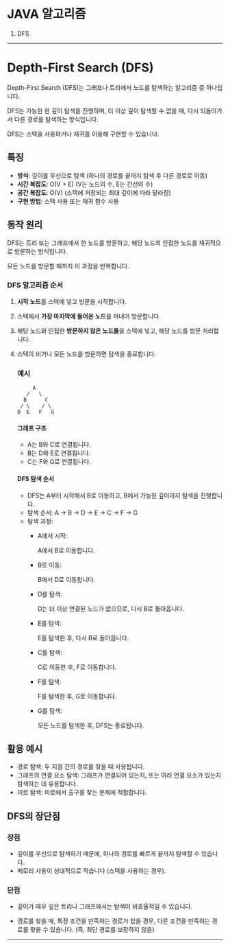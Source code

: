 # JAVA 알고리즘

1. DFS
   
<hr/>

# Depth-First Search (DFS)

Depth-First Search (DFS)는 그래프나 트리에서 노드를 탐색하는 알고리즘 중 하나입니다.

DFS는 가능한 한 깊이 탐색을 진행하며, 더 이상 깊이 탐색할 수 없을 때, 다시 되돌아가서 다른 경로를 탐색하는 방식입니다.

DFS는 스택을 사용하거나 재귀를 이용해 구현할 수 있습니다.

## 특징

- **방식**: 깊이를 우선으로 탐색 (하나의 경로를 끝까지 탐색 후 다른 경로로 이동)
- **시간 복잡도**: O(V + E) (V는 노드의 수, E는 간선의 수)
- **공간 복잡도**: O(V) (스택에 저장되는 최대 깊이에 따라 달라짐)
- **구현 방법**: 스택 사용 또는 재귀 함수 사용

## 동작 원리

DFS는 트리 또는 그래프에서 한 노드를 방문하고, 해당 노드의 인접한 노드를 재귀적으로 방문하는 방식입니다.

모든 노드를 방문할 때까지 이 과정을 반복합니다.


### DFS 알고리즘 순서

1. **시작 노드**를 스택에 넣고 방문을 시작합니다.

2. 스택에서 **가장 마지막에 들어온 노드**를 꺼내어 방문합니다.

3. 해당 노드와 인접한 **방문하지 않은 노드들**을 스택에 넣고, 해당 노드를 방문 처리합니다.

4. 스택이 비거나 모든 노드를 방문하면 탐색을 종료합니다.

   ### 예시

   ```
        A
      /   \
     B      C
    / \    / \
   D  E   F   G

   ```

   #### 그래프 구조
    - A는 B와 C로 연결됩니다.
    - B는 D와 E로 연결됩니다.
    - C는 F와 G로 연결됩니다.

   #### DFS 탐색 순서

   - DFS는 A부터 시작해서 B로 이동하고, B에서 가능한 깊이까지 탐색을 진행합니다.
   - 탐색 순서: A → B → D → E → C → F → G
   - 탐색 과정:
        - A에서 시작:
          
          A에서 B로 이동합니다.
          
        - B로 이동:
          
          B에서 D로 이동합니다.
          
        - D를 탐색:
          
          D는 더 이상 연결된 노드가 없으므로, 다시 B로 돌아옵니다.
          
        - E를 탐색:
          
          E를 탐색한 후, 다시 B로 돌아옵니다.
          
        - C를 탐색:
          
          C로 이동한 후, F로 이동합니다.
          
        - F를 탐색:
          
          F를 탐색한 후, G로 이동합니다.
          
        - G를 탐색:
          
          모든 노드를 탐색한 후, DFS는 종료됩니다.
    
## 활용 예시
  - 경로 탐색: 두 지점 간의 경로를 찾을 때 사용됩니다.
  - 그래프의 연결 요소 탐색: 그래프가 연결되어 있는지, 또는 여러 연결 요소가 있는지 탐색하는 데 유용합니다.
  - 미로 탐색: 미로에서 출구를 찾는 문제에 적합합니다.

## DFS의 장단점

### 장점
  - 깊이를 우선으로 탐색하기 때문에, 하나의 경로를 빠르게 끝까지 탐색할 수 있습니다.
  - 메모리 사용이 상대적으로 적습니다 (스택을 사용하는 경우).

### 단점
  - 깊이가 매우 깊은 트리나 그래프에서는 탐색이 비효율적일 수 있습니다.
    
  - 경로를 찾을 때, 특정 조건을 만족하는 경로가 있을 경우, 다른 조건을 만족하는 경로를 찾을 수 있습니다.
    (즉, 최단 경로를 보장하지 않음)

<hr/>
